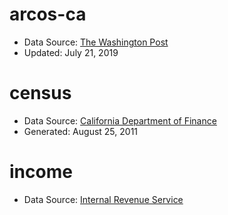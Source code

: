 # arcos-ca

* Data Source: [The Washington Post](https://www.washingtonpost.com/graphics/2019/investigations/dea-pain-pill-database/#download-resources)
* Updated: July 21, 2019

# census

* Data Source: [California Department of Finance](http://www.dof.ca.gov/Reports/Demographic_Reports/Census_2010/)
* Generated: August 25, 2011

# income

* Data Source: [Internal Revenue Service](https://www.irs.gov/statistics/soi-tax-stats-individual-income-tax-statistics-zip-code-data-soi)

